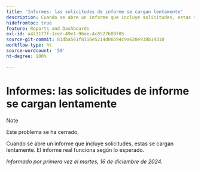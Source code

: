 ```yaml
---
title: 'Informes: las solicitudes de informe se cargan lentamente'
description: Cuando se abre un informe que incluye solicitudes, estas se cargan lentamente. El informe real funciona según lo esperado.
hidefromtoc: true
feature: Reports and Dashboards
exl-id: a423177f-1ced-49e1-96ee-4c8527689f05
source-git-commit: 81dba561f8116e5214d06b94c9a620e938b14310
workflow-type: ht
source-wordcount: '59'
ht-degree: 100%

---
```


# Informes: las solicitudes de informe se cargan lentamente

>[!NOTE]
>
>Este problema se ha cerrado.

Cuando se abre un informe que incluye solicitudes, estas se cargan lentamente. El informe real funciona según lo esperado.

_Informado por primera vez el martes, 16 de diciembre de 2024._
